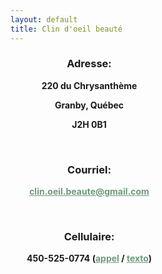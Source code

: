 ```yaml
---
layout: default
title: Clin d'oeil beauté
---
```


<div class="contact__rte page__rte" style="font-weight: bold; width: 50%; text-align: center">
    <h3>Adresse:</h3>
    <p>220 du Chrysanthème</p>
    <p>Granby, Québec</p>
    <p>J2H 0B1</p>
    <p>&nbsp;</p>
    <h3>Courriel:</h3>
    <p>
        <a style="color: #6E9B7C;" href="mailto:clin.oeil.beaute@gmail.com?subject=Clin d'oeil beauté&body=Écrivez votre demande ici">clin.oeil.beaute@gmail.com</a>
    </p>
    <p>&nbsp;</p>
    <h3>Cellulaire:</h3>
    <p>
        450-525-0774 (<a style="color: #6E9B7C;" href="tel:+14505250774">appel</a> / <a style="color: #6E9B7C;" href="sms:+14505250774?body=Écrivez votre demande ici">texto</a>)
    </p>
</div>